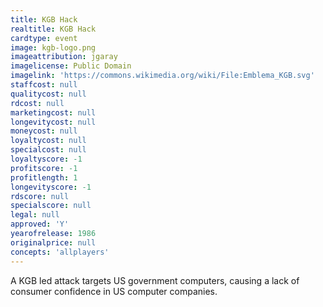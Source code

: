 ```yaml
---
title: KGB Hack
realtitle: KGB Hack
cardtype: event
image: kgb-logo.png
imageattribution: jgaray
imagelicense: Public Domain
imagelink: 'https://commons.wikimedia.org/wiki/File:Emblema_KGB.svg'
staffcost: null
qualitycost: null
rdcost: null
marketingcost: null
longevitycost: null
moneycost: null
loyaltycost: null
specialcost: null
loyaltyscore: -1
profitscore: -1
profitlength: 1
longevityscore: -1
rdscore: null
specialscore: null
legal: null
approved: 'Y'
yearofrelease: 1986
originalprice: null
concepts: 'allplayers'
---
```


A KGB led attack targets US government computers, causing a lack of consumer confidence in US computer companies.
